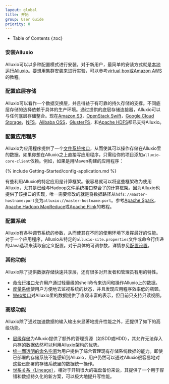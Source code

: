 ```yaml
---
layout: global
title: 开始
group: User Guide
priority: 0
---
```


* Table of Contents
{:toc}

### 安装Alluxio

Alluxio可以以多种配置模式进行安装。对于新用户，最简单的安装方式就是[本地运行Alluxio](Running-Alluxio-Locally.html)。要想用集群安装来进行实验，可以参考[virtual box](Running-Alluxio-on-Virtual-Box.html)或[Amazon AWS](Running-Alluxio-on-EC2.html)的教程。

### 配置底层存储

Alluxio可以看作一个数据交换层，并且得益于有可靠的持久存储的支撑。不同底层存储的选择依赖于具体的生产环境。通过提供的底层存储连接器，Alluxio可以与任何底层存储整合。现在[Amazon S3](Configuring-Alluxio-with-S3.html)，[OpenStack Swift](Configuring-Alluxio-with-Swift.html)，[Google Cloud Storage](Configuring-Alluxio-with-GCS.html)，[NFS](Configuring-Alluxio-with-NFS.html)，[Alibaba OSS](Configuring-Alluxio-with-OSS.html)，[GlusterFS](Configuring-Alluxio-with-GlusterFS.html)，和[Apache HDFS](Configuring-Alluxio-with-HDFS.html)都已支持Alluxio。

### 配置应用程序

Alluxio为应用程序提供了一个[文件系统接口](File-System-API.html)，从而使其可以操作存储在Alluxio里的数据。如果你想在Alluxio之上直接写应用程序，只需给你的项目添加`alluxio-core-client`依赖。例如，如果是用Maven构建的应用程序：

{% include Getting-Started/config-application.md %}

有些利用Alluxio的特定应用是计算框架。很容易就可以将这些框架改为使用Alluxio，尤其是已经与Hadoop文件系统接口整合了的计算框架。因为Alluxio也提供了该接口的实现，唯一需要修改的就是将数据路径从`hdfs://master-hostname:port`变为`alluxio://master-hostname:port`。参考[Apache Spark](Running-Spark-on-Alluxio.html)，[Apache Hadoop MapReduce](Running-Hadoop-MapReduce-on-Alluxio.html)或[Apache Flink](Running-Flink-on-Alluxio.html)的教程。

### 配置系统

Alluxio有各种调节系统的参数，从而使其在不同的使用环境下发挥最好的性能。对于一个应用程序，Alluxio从特定的`alluxio-site.properties`文件或命令行传递的Java选项来读取自定义配置。对于具体的可调参数，详情参见[配置设置](Configuration-Settings.html)。

### 其他功能

Alluxio除了提供数据存储快速共享层，还有很多对开发者和管理员有用的特性。

* [命令行接口](Command-Line-Interface.html)允许用户通过轻量级的shell命令来访问和操作Alluxio上的数据。
* [度量系统](Metrics-System.html)使用户方便地去监视系统的状态，并且发现应用程序效率低的瓶颈。
* [Web接口](Web-Interface.html)对Alluxio里的数据提供了直观丰富的表示，但目前只支持只读视图。

### 高级功能

Alluxio除了通过加速数据的输入输出来显著地提升性能之外，还提供了如下的高级功能。

* [层级存储](Tiered-Storage-on-Alluxio.html)为Alluxio提供了额外的管理资源（如SDD或HDD），其允许无法存入内存的数据依然可以利用Alluxio架构的优势。
* [统一而透明的命名空间](Unified-and-Transparent-Namespace.html)为用户提供了综合管理现有存储系统数据的能力。即使已部署的存储系统不能感知到Alluxio，用户仍然可以通过Alluxio很容易地对这些已部署的存储系统里的数据统一操作。
* [世系关系（Lineage）](Lineage-API.html)，相对于开销很大的磁盘备份来说，其提供了一个用于容错和数据持久化的新方案，可以极大地提升写性能。

